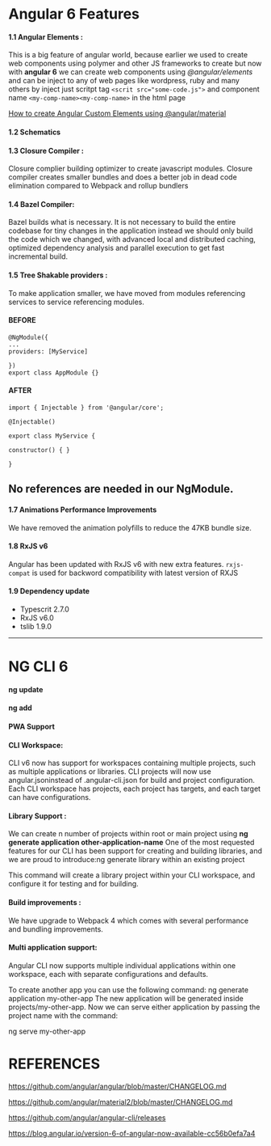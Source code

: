 # Angular 6 Features

#### 1.1 Angular Elements :
This is a big feature of angular world, because earlier we used to create web components using polymer and other JS frameworks to create but now with **angular 6** we can create web components using *@angular/elements* and can be inject to any of web pages like wordpress, ruby and many others by inject just scritpt tag ```<scrit src="some-code.js">``` and component name ```<my-comp-name><my-comp-name>``` in the html page  

[How to create Angular Custom Elements using @angular/material](https://www.youtube.com/watch?v=4u9_kdkvTsc)

####  1.2 Schematics 

#### 1.3 Closure Compiler : 
Closure complier building optimizer to create javascript modules. Closure compiler creates smaller bundles and does a better job in dead code elimination compared to Webpack and rollup bundlers

#### 1.4 Bazel Compiler: 
Bazel builds what is necessary. It is not necessary to build the entire codebase for tiny changes in the application instead we should only build the code which we changed, with advanced local and distributed caching, optimized dependency analysis and parallel execution to get fast incremental build.

#### 1.5 Tree Shakable providers : 
To make application smaller, we have moved from modules referencing services to service referencing modules.

#### BEFORE 
```
@NgModule({
...
providers: [MyService]

})
export class AppModule {}
```

#### AFTER
```
import { Injectable } from '@angular/core';

@Injectable()

export class MyService {

constructor() { }

}
```
## No references are needed in our NgModule.

#### 1.7 Animations Performance Improvements
We have removed the animation polyfills to reduce the 47KB bundle size.

#### 1.8 RxJS v6 
Angular has been updated with RxJS v6 with new extra features. ``` rxjs-compat ``` is used for backword compatibility with latest version of RXJS

#### 1.9 Dependency update 
+ Typescrit 2.7.0
+ RxJS v6.0 
+ tslib 1.9.0


-------------------------------------------------------

# NG CLI  6

#### ng update 

#### ng add 

#### PWA Support 

#### CLI Workspace: 
CLI v6 now has support for workspaces containing multiple projects, such as multiple applications or libraries. CLI projects will now use angular.jsoninstead of .angular-cli.json for build and project configuration.
Each CLI workspace has projects, each project has targets, and each target can have configurations.

#### Library Support :
We can create n number of projects within root or main project using **ng generate application other-application-name**
One of the most requested features for our CLI has been support for creating and building libraries, and we are proud to introduce:ng generate library within an existing project

This command will create a library project within your CLI workspace, and configure it for testing and for building.



#### Build improvements :
We have upgrade to Webpack 4 which comes with several performance and bundling improvements.

#### Multi application support:
Angular CLI now supports multiple individual applications within one workspace, each with separate configurations and defaults.

To create another app you can use the following command:
ng generate application my-other-app
The new application will be generated inside projects/my-other-app.
Now we can serve either application by passing the project name with the command:

ng serve my-other-app


# REFERENCES 
https://github.com/angular/angular/blob/master/CHANGELOG.md

https://github.com/angular/material2/blob/master/CHANGELOG.md

https://github.com/angular/angular-cli/releases

https://blog.angular.io/version-6-of-angular-now-available-cc56b0efa7a4
